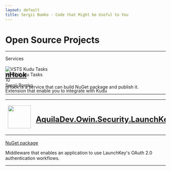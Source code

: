 ```yaml
---
layout: default
title: Sergii Bomko - Code that Might be Useful to You
---
```


<style>
.list {
    margin: 8px 0 24px 0;
}
.list .header-container {
    height: 30px;
    line-height: 30px;
    position: relative;
    font-size: 20px;
    text-decoration: none;
}
.item-list-container {
    position: absolute;
}
.item-list-container .item {
    float: left;
    margin-right: 13.5px;
    margin-top: 16px;
}
</style>

<h1>Open Source Projects</h1>
<hr/>

<div class="list">
  <div style="header-container">
    <div class="header">
      <span class="category">Services</span>
    </div>
  </div>
  <div class="item-list-container">
    <div class="item">
      <div class="item-card" title="VSTS Kudu Tasks">
      	<div class="cover">
		      <div class="icon-cell">
			      <img class="item-icon" src="https://sergiibomko.gallery.vsassets.io/_apis/public/gallery/publisher/sergiibomko/extension/vsts-kudu-tasks/0.1.6/assetbyname/Microsoft.VisualStudio.Services.Icons.Default" title="VSTS Kudu Tasks">
		      </div>
		      <div class="core-info-cell">
			      <div class="name">
				      <span>VSTS Kudu Tasks</span>
				      <span class="text-fadeout"></span>
			      </div>
			      <div class="core-info-second-row">
				      <span class="installs">
					      <span class="install-icon"></span>
					      <span class="install-count">10</span>
				      </span>
				      <div class="publisher">
					      <span title="Sergii Bomko">Sergii Bomko</span>
					      <span class="text-fadeout"></span>
				      </div>
			      </div>
		      </div>
	      </div>
	      <div class="details">
		      <div class="description" title="Extension that enable you to integrate with Kudu">Extension that enable you to integrate   with Kudu</div>
	      </div>
      </div>
    </div>
  </div>
</div>

<h2><a href="http://nhook.github.io">nHook</a></h2>
<p>nHook is a service that can build NuGet package and publish it.</p>
<hr/>

<table><tr><td><div style="text-align:center;padding: 16px 0;"><img src="https://s3.amazonaws.com/launchkey-resources/logo/logo/launchkey-logos_launchkey-icon-blue.png"  style="max-width:150px;height:72px;" /></div></td><td><h2><a href="https://github.com/aquiladev/AquilaDev.Owin.Security.LaunchKey">AquilaDev.Owin.Security.LaunchKey</a></h2></td></tr></table>
<p><a href="https://www.nuget.org/packages/AquilaDev.Owin.Security.LaunchKey">NuGet package</a></p>
<p>Middleware that enables an application to use LaunchKey's OAuth 2.0 authentication workflows.</p>
<hr/>
